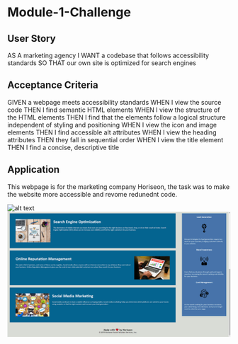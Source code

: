 # Module-1-Challenge

## User Story

AS A marketing agency
I WANT a codebase that follows accessibility standards
SO THAT our own site is optimized for search engines


## Acceptance Criteria

GIVEN a webpage meets accessibility standards
WHEN I view the source code
THEN I find semantic HTML elements
WHEN I view the structure of the HTML elements
THEN I find that the elements follow a logical structure independent of styling and positioning
WHEN I view the icon and image elements
THEN I find accessible alt attributes
WHEN I view the heading attributes
THEN they fall in sequential order
WHEN I view the title element
THEN I find a concise, descriptive title

## Application

This webpage is for the marketing company Horiseon, the task was to make the website more accessible and revome redunednt code. 

![alt text](https://github.com/bootcamp-Mo/Module-1-Challenge/blob/main/assets/images/screenshot%20website%201.png)
![alt text](https://github.com/bootcamp-Mo/Module-1-Challenge/blob/main/assets/images/screenshot%20website%202.png)
